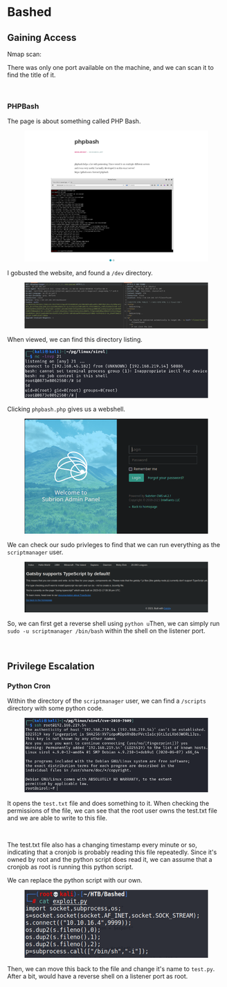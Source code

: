 # Bashed

## Gaining Access

Nmap scan:

There was only one port available on the machine, and we can scan it to find the title of it.

<figure><img src="../../../.gitbook/assets/image (26) (2) (1).png" alt=""><figcaption></figcaption></figure>

### PHPBash

The page is about something called PHP Bash.

<figure><img src="../../../.gitbook/assets/image (70) (1).png" alt=""><figcaption></figcaption></figure>

I gobusted the website, and found a `/dev` directory.

<figure><img src="../../../.gitbook/assets/image (6) (6).png" alt=""><figcaption></figcaption></figure>

When viewed, we can find this directory listing.

<figure><img src="../../../.gitbook/assets/image (20) (6).png" alt=""><figcaption></figcaption></figure>

Clicking `phpbash.php` gives us a webshell.

<figure><img src="../../../.gitbook/assets/image (28) (4).png" alt=""><figcaption></figcaption></figure>

We can check our sudo privleges to find that we can run everything as the `scriptmanager` user.

<figure><img src="../../../.gitbook/assets/image (73).png" alt=""><figcaption></figcaption></figure>

So, we can first get a reverse shell using `python u`Then, we can simply run `sudo -u scriptmanager /bin/bash` within the shell on the listener port.

<figure><img src="../../../.gitbook/assets/image (18) (6).png" alt=""><figcaption></figcaption></figure>

## Privilege Escalation

### Python Cron

Within the directory of the `scriptmanager` user, we can find a `/scripts` directory with some python code.

<figure><img src="../../../.gitbook/assets/image (11) (5).png" alt=""><figcaption></figcaption></figure>

It opens the `test.txt` file and does something to it. When checking the permissions of the file, we can see that the root user owns the test.txt file and we are able to write to this file.

<figure><img src="../../../.gitbook/assets/image (41) (1) (2).png" alt=""><figcaption></figcaption></figure>

The test.txt file also has a changing timestamp every minute or so, indicating that a cronjob is probably reading this file repeatedly. Since it's owned by root and the python script does read it, we can assume that a cronjob as root is running this python script.

We can replace the python script with our own.

<figure><img src="../../../.gitbook/assets/image (59) (3) (1).png" alt=""><figcaption></figcaption></figure>

Then, we can move this back to the file and change it's name to `test.py`. After a bit, would have a reverse shell on a listener port as root.

<figure><img src="../../../.gitbook/assets/image (30) (4).png" alt=""><figcaption></figcaption></figure>
